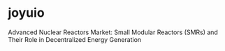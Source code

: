 # joyuio
Advanced Nuclear Reactors Market: Small Modular Reactors (SMRs) and Their Role in Decentralized Energy Generation
